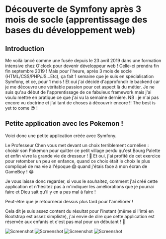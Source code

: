 # Découverte de Symfony après 3 mois de socle (apprentissage des bases du développement web)

## Introduction

Me voilà lancé comme une fusée depuis le 23 avril 2019 dans une formation intensive chez O'clock pour devenir développeur web ! Celle-ci prendra fin fin septembre 2019 !
Mais pour l'heure, après 3 mois de socle (HTML/CSS/PHP/JS...Etc), ça fait 1 semaine que je suis en spécialisation Symfony, et ce, pour 1 mois ! Et oui j'ai décidé d'approfondir le backend car je me découvre une véritable passion pour cet aspect là du métier.
Je ne suis qu'au début de l'apprentissage de ce fabuleux framework mais j'ai voulu mettre en pratique ce que j'ai vu la semaine dernière.
NB : je n'ai pas encore vu doctrine et j'ai tant de choses à découvrir encore !! The best is yet to come :heart_eyes: !

## Petite application avec les Pokemon !

Voici donc une petite application créée avec Symfony.

Le Professeur Chen vous met devant un choix terriblement cornélien : choisir son Pokemon pour quitter ce petit village perdu qu'est Bourg Palette et enfin vivre la grande vie de dresseur ! :rocket:
Et oui, j'ai profité de cet exercice pour retomber un peu en enfance, quand ce choix était le choix le plus compliqué de ma vie à l'époque :scream: quand j'étais face à mon écran de GameBoy ! :joy:

Je vous laisse donc regarder, si vous le souhaitez, comment j'ai créé cette application et n'hésitez pas à m'indiquer les améliorations que je pourrai faire et Dieu sait qu'il y en a pas mal à faire !

Peut-être que je retournerai dessus plus tard pour l'améliorer !

Cela dit je suis assez content du résultat pour l'instant (même si l'inté en Bootstrap est assez simpliste), j'ai envie de dire que cette application est réservée aux enfants et c'est pas mal pour un débutant ! :muscle:

![Screenshot](../../public/files/resultat-accueil.png)
![Screenshot](../../public/files/resultat-salameche.png.png)
![Screenshot](../../public/files/resultat-pikachu.png)
![Screenshot](../../public/files/resultat-choix.png)
